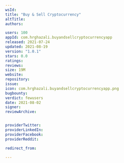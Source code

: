 ```yaml
---
wsId: 
title: "Buy & Sell Cryptocurrency"
altTitle: 
authors:

users: 100
appId: com.hrghazali.buyandsellcryptocurrencyapp
released: 2021-07-24
updated: 2021-08-19
version: "1.0.1"
stars: 0.0
ratings: 
reviews: 
size: 19M
website: 
repository: 
issue: 
icon: com.hrghazali.buyandsellcryptocurrencyapp.png
bugbounty: 
verdict: fewusers
date: 2021-08-02
signer: 
reviewArchive:


providerTwitter: 
providerLinkedIn: 
providerFacebook: 
providerReddit: 

redirect_from:

---
```



